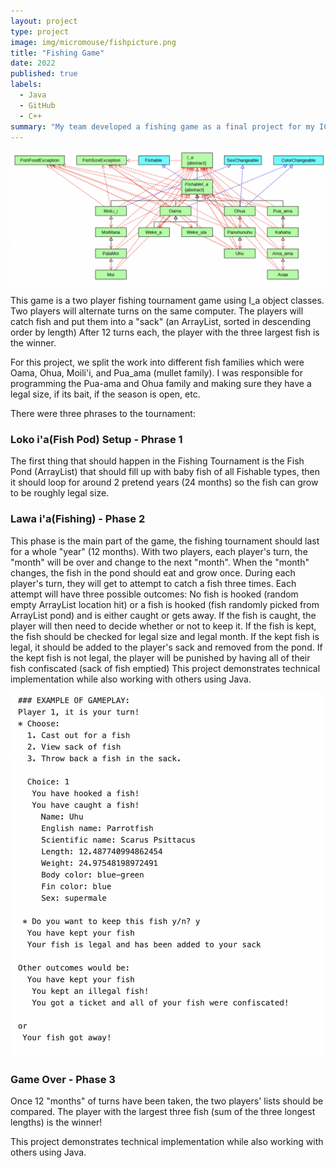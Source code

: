 ```yaml
---
layout: project
type: project
image: img/micromouse/fishpicture.png
title: "Fishing Game"
date: 2022
published: true
labels:
  - Java
  - GitHub
  - C++
summary: "My team developed a fishing game as a final project for my ICS 211 class."
---
```


<div class="text-center p-4">
  <img src="../img/micromouse/fishgame.png" class="img-thumbnail" >
</div>

This game is a two player fishing tournament game using I_a object classes. Two players will alternate turns on the same computer. The players will catch fish and put them into a "sack" (an ArrayList, sorted in descending order by length)
After 12 turns each, the player with the three largest fish is the winner.

For this project, we split the work into different fish families which were Oama, Ohua, Moili'i, and Pua_ama (mullet family). I was responsible for programming the Pua-ama and Ohua family and making sure they have a legal size, if its bait, if the season is open, etc. 

There were three phrases to the tournament:

### Loko i'a(Fish Pod) Setup - Phrase 1
The first thing that should happen in the Fishing Tournament is the Fish Pond (ArrayList) that should fill up with baby fish of all Fishable types, then it should loop for around 2 pretend years (24 months) so the fish can grow to be roughly legal size.

### Lawa i'a(Fishing) - Phase 2
This phase is the main part of the game, the fishing tournament should last for a whole "year" (12 months). With two players, each player's turn, the "month" will be over and change to the next "month". When the "month" changes, the fish in the pond should eat and grow once. During each player's turn, they will get to attempt to catch a fish three times. Each attempt will have three possible outcomes: No fish is hooked (random empty ArrayList location hit) or a fish is hooked (fish randomly picked from ArrayList pond) and is either caught or gets away. If the fish is caught, the player will then need to decide whether or not to keep it. If the fish is kept, the fish should be checked for legal size and legal month. If the kept fish is legal, it should be added to the player's sack and removed from the pond. If the kept fish is not legal, the player will be punished by having all of their fish confiscated (sack of fish emptied)
This project demonstrates technical implementation while also working with others using Java. 

<div class="text-center p-4">
  <img width="500px" src="../img/micromouse/example_game.png" class="img-thumbnail" >
</div>

### Game Over - Phase 3
Once 12 "months" of turns have been taken, the two players' lists should be compared. The player with the largest three fish (sum of the three longest lengths) is the winner! 

This project demonstrates technical implementation while also working with others using Java. 

